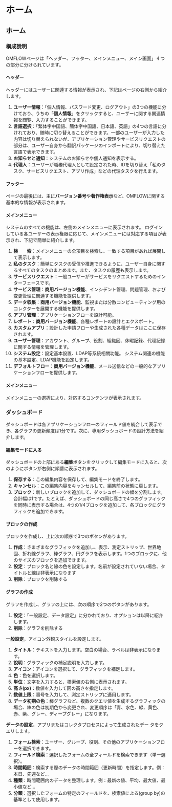# ホーム

## ホーム

### 構成說明

OMFLOWページは「ヘッダー、フッター、メインメニュー、メイン画面」４つの部分に分けられています。

#### ヘッダー

ヘッダーにはユーザーに関連する情報が表示され、下記はページの右側から紹介します。

1. **ユーザー情報**：「個人情報、パスワード変更、ログアウト」の3つの機能に分けており、うちの「**個人情報**」をクリックすると、ユーザーに関する関連情報を閲覧、入力することができます。
2. **言語選択**：「繁体字中国語、簡体字中国語、日本語、英語」の4つの言語に分けれており、随時に切り替えることができます。一部のユーザーが入力した内容は切り替えられないが、アプリケーション管理やサービスリクエストの部分は、ユーザー自身から翻訳パッケージのインポートにより、切り替えた言語で表示できます。
3. **お知らせと通知**：システムのお知らせや個人通知を表示する。
4. **代理人**：ユーザーが職務代理人として設定された時、IDを切り替え「私のタスク、サービスリクエスト、アプリ作成」などの代理タスクを行えます。

#### フッター

ページの最後には、主に**バージョン番号**や**著作権表示**など、OMFLOWに関する基本的な情報が表示されます。

#### メインメニュー

システムのすべての機能は、左側のメインメニューに表示されます。 ログインしている各ユーザーの表示権限に応じて、メインメニューには対応する項目が表示され、下記で簡単に紹介します。

1. **検　　索**：メインメニューの全項目を検索し、一致する項目があれば展開して表示します。
2. **私のタスク**：簡単にタスクの受信や推進できるように、ユーザー自身に関するすべてのタスクのまとめます。また、タスクの履歴も表示します。
3. **サービスリクエスト**：一般ユーザーがサービスをリクエストするためのインターフェースです。
4. **サービス管理**：**商用バージョン機能**、インシデント管理、問題管理、および変更管理に関連する機能を提供します。
5. **データ収集**：**商用バージョン機能**、監視または分散コンピューティング用のコレクターを展開する機能を提供します。
6. **アプリ管理**：アプリケーションフローを設計可能。
7. **レポート**：**商用バージョン機能**、各種レポートの設計とエクスポート。
8. **カスタムアプリ**：設計した申請フローや生成された各種データはここに保存されます。
9. **ユーザー管理**：アカウント、グループ、役割、組織図、休暇記録、代理記録に関する情報を管理します。
10. **システム設定**：設定基本設置、LDAP等系統相關功能。 システム関連の機能の基本設定、LDAP機能を設定します。
11. **デフォルトフロー**：**商用バージョン機能**、メール送信などの一般的なアプリケーションフローを提供します。

#### メインメニュー

メインメニューの選択により、対応するコンテンツが表示されます。

### ダッシュボード

ダッシュボードは各アプリケーションフローのフィールド値を統合して表示でき、各グラフの更新頻度は1分です。次に、専用ダッシュボードの設計方法を紹介します。

#### 編集モードに入る

ダッシュボードの上部にある**編集**ボタンをクリックして編集モードに入ると、次のようにボタンが右側に順番に表示されます。

1. **保存する**：この編集内容を保存して、編集モードを終了します。
2. **キャンセル**：この編集内容をキャンセルして、編集前の状態に戻します。
3. **ブロック**：新しいブロックを追加して、ダッシュボードの幅を分割します。合計幅は1です。たとえば、ダッシュボードの同じ高さで4つのグラフィックを同時に表示する場合は、4つの1/4ブロックを追加して、各ブロックにグラフィックを追加できます。

#### ブロックの作成

ブロックを作成し、上に次の順序で3つのボタンがあります。

1. **作成**：さまざまなグラフィックを追加し、表示、測定ストリップ、世界地図、折れ線グラフ、棒グラフ、円グラフを表示します。1つのブロックに、他のサイズのブロックを追加できます。
2. **設定**：ブロック名と線の色を設定します。名前が設定されていない場合、タイトルと線は非表示になります
3. **削除**：ブロックを削除する

#### グラフの作成

グラフを作成し、グラフの上には、次の順序で2つのボタンがあります。

1. **設定**：「一般設定、データ設定」に分かれており、オプションは以降に紹介します。
2. **削除**：グラフを削除する

**一般設定**，アイコン外観スタイルを設定します。

1. **タイトル**：テキストを入力します。空白の場合、ラベルは非表示になります。
2. **說明**：グラフィックの補足説明を入力します。
3. **アイコン**：アイコンを選択して、グラフィックを補足します。
4. **色**：色を選択します。
5. **単位**：文字を入力すると、検索値の右側に表示されます。
6. **高さ(px)**：数値を入力して図の高さを指定します。
7. **数値上限**：番号を入力して、測定ストリップに適用します。
8. **データ初期の色**：棒グラフなど、複数のクエリ値を生成するグラフィックの場合、棒の色は初期色から変更され、変更順序は「青、水色、緑、黄色、赤、紫、グレー、ディープグレー」になります。

**データの設定**，アプリまたはコレクタプロセスによって生成されたデー タをクエリします。

1. **フォーム検索**：ユーザー、グループ、役割、その他のアプリケーションフローを選択できます。
2. **フィールド検索**：選択したフォームの全フィールドを検索できます（単一選択）。
3. **時間範囲**：検索する際のデータの時間範囲（更新時間）を指定します。例：本日、先週など...
4. **種類**：時間範囲内のデータを整理します。例：最新の値、平均、最大値、最小値など...
5. **分類**：選択したフォームの特定のフィールドを、検索値による(group by)の基準として使用します。
